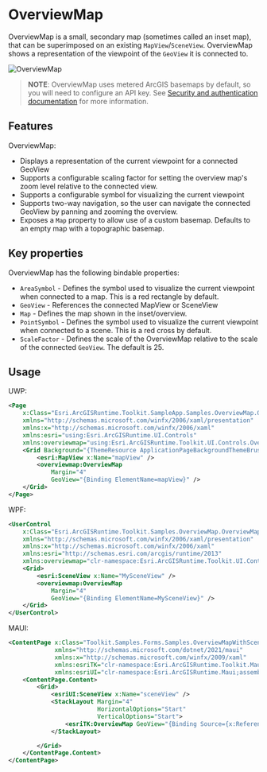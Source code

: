 # OverviewMap

OverviewMap is a small, secondary map (sometimes called an inset map), that can be superimposed on an existing `MapView`/`SceneView`. OverviewMap shows a representation of the viewpoint of the `GeoView` it is connected to.

![OverviewMap](https://user-images.githubusercontent.com/29742178/121975740-34f07000-cd37-11eb-9162-462925cb3fe7.png)

> **NOTE**: OverviewMap uses metered ArcGIS basemaps by default, so you will need to configure an API key. See [Security and authentication documentation](https://developers.arcgis.com/documentation/mapping-apis-and-services/security/#api-keys) for more information.

## Features

OverviewMap:

- Displays a representation of the current viewpoint for a connected GeoView
- Supports a configurable scaling factor for setting the overview map's zoom level relative to the connected view.
- Supports a configurable symbol for visualizing the current viewpoint
- Supports two-way navigation, so the user can navigate the connected GeoView by panning and zooming the overview.
- Exposes a `Map` property to allow use of a custom basemap. Defaults to an empty map with a topographic basemap.

## Key properties

OverviewMap has the following bindable properties:

- `AreaSymbol` - Defines the symbol used to visualize the current viewpoint when connected to a map. This is a red rectangle by default.
- `GeoView` - References the connected MapView or SceneView
- `Map` - Defines the map shown in the inset/overview.
- `PointSymbol` - Defines the symbol used to visualize the current viewpoint when connected to a scene. This is a red cross by default.
- `ScaleFactor` - Defines the scale of the OverviewMap relative to the scale of the connected `GeoView`. The default is 25.

## Usage

UWP:

```xml
<Page
    x:Class="Esri.ArcGISRuntime.Toolkit.SampleApp.Samples.OverviewMap.OverviewMapSample"
    xmlns="http://schemas.microsoft.com/winfx/2006/xaml/presentation"
    xmlns:x="http://schemas.microsoft.com/winfx/2006/xaml"
    xmlns:esri="using:Esri.ArcGISRuntime.UI.Controls"
    xmlns:overviewmap="using:Esri.ArcGISRuntime.Toolkit.UI.Controls.OverviewMap">
    <Grid Background="{ThemeResource ApplicationPageBackgroundThemeBrush}">
        <esri:MapView x:Name="mapView" />
        <overviewmap:OverviewMap
            Margin="4"
            GeoView="{Binding ElementName=mapView}" />
    </Grid>
</Page>
```

WPF:

```xml
<UserControl
    x:Class="Esri.ArcGISRuntime.Toolkit.Samples.OverviewMap.OverviewMapWithSceneSample"
    xmlns="http://schemas.microsoft.com/winfx/2006/xaml/presentation"
    xmlns:x="http://schemas.microsoft.com/winfx/2006/xaml"
    xmlns:esri="http://schemas.esri.com/arcgis/runtime/2013"
    xmlns:overviewmap="clr-namespace:Esri.ArcGISRuntime.Toolkit.UI.Controls.OverviewMap;assembly=Esri.ArcGISRuntime.Toolkit">
    <Grid>
        <esri:SceneView x:Name="MySceneView" />
        <overviewmap:OverviewMap
            Margin="4"
            GeoView="{Binding ElementName=MySceneView}" />
    </Grid>
</UserControl>
```

MAUI:

```xml
<ContentPage x:Class="Toolkit.Samples.Forms.Samples.OverviewMapWithSceneSample"
             xmlns="http://schemas.microsoft.com/dotnet/2021/maui"
             xmlns:x="http://schemas.microsoft.com/winfx/2009/xaml"
             xmlns:esriTK="clr-namespace:Esri.ArcGISRuntime.Toolkit.Maui;assembly=Esri.ArcGISRuntime.Toolkit.Maui"
             xmlns:esriUI="clr-namespace:Esri.ArcGISRuntime.Maui;assembly=Esri.ArcGISRuntime.Maui">
    <ContentPage.Content>
        <Grid>
            <esriUI:SceneView x:Name="sceneView" />
            <StackLayout Margin="4"
                         HorizontalOptions="Start"
                         VerticalOptions="Start">
                <esriTK:OverviewMap GeoView="{Binding Source={x:Reference sceneView}}" />
            </StackLayout>

        </Grid>
    </ContentPage.Content>
</ContentPage>
```